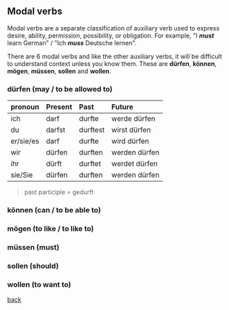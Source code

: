 ## Modal verbs

Modal verbs are a separate classification of auxiliary verb used to express desire, ability, permission, possibility, or obligation. For example, "I _**must**_ learn German" / "Ich _**muss**_ Deutsche lernen".

There are 6 modal verbs and like the other auxiliary verbs, it will be difficult to understand context unless you know them. These are **dürfen**, **können**, **mögen**, **müssen**, **sollen** and **wollen**.

### dürfen (may / to be allowed to)

| pronoun    | Present    | Past       | Future |
|:-----------|:-----------|:-----------|:--------|
| ich        | darf       | durfte     | werde dürfen  |
| du         | darfst     | durftest   | wirst dürfen  |
| er/sie/es  | darf       | durfte     | wird dürfen   |
| wir        | dürfen     | durften    | werden dürfen |
| ihr        | dürft      | durftet    | werdet dürfen |
| sie/Sie    | dürfen     | durften    | werden dürfen |

> past participle = gedurft

### können (can / to be able to)

### mögen (to like / to like to)

### müssen (must)

### sollen (should)

### wollen (to want to)


[back](./)
